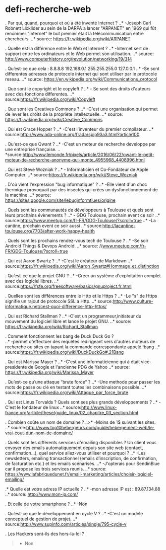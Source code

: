 # defi-recherche-web

. Par qui, quand, pourquoi et où a été inventé Internet ?
..* -Joseph Carl Robnett Licklider au sein de la DARPA a lancer "ARPANET" en 1969 qui fût renommer "Internet" le but premier était la télécommunication entre chercheurs.
..* source: https://fr.wikipedia.org/wiki/ARPANET

. Quelle est la différence entre le Web et Internet ?
..* -Internet sert de support entre les ordinateurs et le Web permet son utilisation.
..* source: http://www.computerhistory.org/revolution/networking/19/314

. Qu’est-ce que cela :
8.8.8.8
192.168.0.1
255.255.255.0
127.0.0.1
..*	-Se sont differentes adresses de protocole internet qui sont utiliser par le protocole reseau.
..* source: https://en.wikipedia.org/wiki/Communications_protocol

. Que sont le copyright et le copyleft ?
..* - Se sont des droits d'auteurs avec des fonctions differentes.
..* source:https://fr.wikipedia.org/wiki/Copyleft

. Que sont les Creatives Commons ?
..*	-C'est une organisation qui permet de lever les droits de la propriete intellectuelle.
..* source: https://fr.wikipedia.org/wiki/Creative_Commons

. Qui est Grace Hopper ?
..*	-C'est l'inventeur du premier compilateur.
..* source:http://www.ada-online.org/frada/spip93a3.html?article100

. Qu'est-ce que Qwant ?
..*	-C'est un moteur de recherche developpe par une entreprise française.
.. *source:http://www.lemonde.fr/pixels/article/2016/06/22/qwant-le-petit-moteur-de-recherche-anonyme-qui-monte_4955968_4408996.html

. Qui est Steve Wozniak ?
..*	- Informaticien et Co-Fondateur de Apple Computer.
..* source:https://fr.wikipedia.org/wiki/Steve_Wozniak

. D'où vient l'expression "bug informatique" ?
..*	-Elle vient d'un choc thermique provoquait par des insectes qui crées un dysfonctionnement de la machine.
..* source: https://sites.google.com/site/lebuginformtiues/origine

. Quels sont les communautés de développeurs à Toulouse et quels sont leurs prochains évènements ?
..*	- GDG Toulouse, prochain event ce soir
..* source:https://www.meetup.com/fr-FR/GDG-Toulouse/?scroll=true
..*	-La cantine, prochain event ce soir aussi
..* source:http://lacantine-toulouse.org/7703/after-work-happy-health

. Quels sont les prochains rendez-vous tech de Toulouse ?
..*	-Se soir Android Things & Devops Android.
..* source: //www.meetup.com/fr-FR/GDG-Toulouse/?scroll=true

. Qui est Aaron Swartz ?
..* -C'est le créateur de Markdown
..* source:https://fr.wikipedia.org/wiki/Aaron_Swartz#Hommage_et_distinction

. Qu’est-ce que le projet GNU ?
..* -Créer un système d'exploitation complet avec des logiciel libres.
..* source:https://fsfe.org/freesoftware/basics/gnuproject.fr.html

. Quelles sont les différences entre le Http et le Https ?
..* -Le "s" de Https signifie un rajout de protocole SSL a Http.
..* source:http://www.culture-informatique.net/cest-quoi-difference-http-https/

. Qui est Richard Stallman ?
..* -C'est un programmeur,initiateur du mouvement du logiciel libre et lance le projet GNU.
..* source: https://fr.wikipedia.org/wiki/Richard_Stallman

. Comment fonctionnent les bang de Duck Duck Go ?  
..* -permet d'effectuer des requêtes redirigeant vers d'autres moteurs de recherche ou sites en tapant la commande correspondante appelé !bang
..* source:https://fr.wikipedia.org/wiki/DuckDuckGo#.21Bang

. Qui est Marissa Mayer ?
..* -C'est une informaticienne qui à était vice-presidente de Google et l'ancienne PDG de Yahoo
..* source: https://fr.wikipedia.org/wiki/Marissa_Mayer

. Qu’est-ce qu’une attaque “brute force” ?
..* -Une methode pour passer les mots de passe ou clé en testant toutes les combinaisons possible.
..* source:https://fr.wikipedia.org/wiki/Attaque_par_force_brute

. Qui est Linus Torvalds ?
Quels sont ses plus grands développements ?
..* -C'est le fondateur de linux
..* source:http://www.linux-france.org/article/these/guide_linux/02_chapitre_03_section.html

. Combien coûte un nom de domaine ?
..>* -Moins de 1$ suivant les sites.
..* source:http://www.top10hebergeurs.com/guide/hebergement-web/le-vrai-cout-dun-nom-de-domaine/

. Quels sont les différents services d'emailing disponibles ?
Un client vous envoyer des emails automatiquement depuis son site web (contact, confirmation...), quel service allez-vous utiliser et pourquoi ?
..* -Les newsletters, emailing transactionnel (emails d’inscription, de confirmation, de facturation etc.) et les emails scénarisés.
..* -J'opterais pour SendinBlue car il propose les trois services reunis.
..* source: https://www.lafabriquedunet.fr/email-marketing/articles/choisir-logiciel-emailing/

  
.* Quelle est votre adress IP actuelle ?
..* -mon adresse IP est : 89.87.134.88
..* source: http://www.mon-ip.com/

. Et celle de votre smartphone ?
..* -Non

. Qu’est-ce que le développement en cycle V ?
..* -C'est un modele conceptuel de gestion de projet.
..* source:http://www.supinfo.com/articles/single/795-cycle-v

. Les Hackers sont-ils des hors-la-loi ?
>* Non